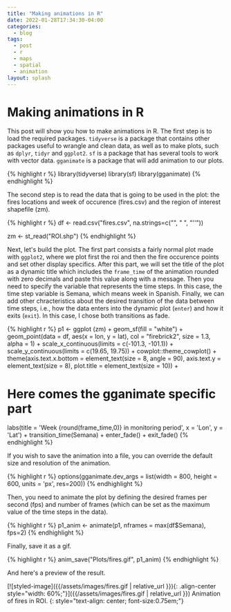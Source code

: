 ```yaml
---
title: "Making animations in R"
date: 2022-01-28T17:34:30-04:00
categories:
  - blog
tags:
  - post
  - r
  - maps
  - spatial
  - animation
layout: splash
---
```


# Making animations in R

This post will show you how to make animations in R. 
The first step is to load the required packages. `tidyverse` is a package that contains other packages useful to wrangle and clean data, as well as to make plots, such as `dplyr`, `tidyr` and `ggplot2`. `sf` is a package that has several tools to work with vector data. `gganimate` is a package that will add animation to our plots.

{% highlight r %}
library(tidyverse)
library(sf)
library(gganimate)
{% endhighlight %}

The second step is to read the data that is going to be used in the plot: the fires locations and week of occurence (fires.csv) and the region of interest shapefile (zm).

{% highlight r %}
df <- read.csv("fires.csv",
               na.strings=c("", " ", "''"))

zm <- st_read("ROI.shp")
{% endhighlight %}

Next, let's build the plot. The first part consists a fairly normal plot made with `ggplot2`, where we plot first the roi and then the fire occurence points and set other display specifics. After this part, we will set the title of the plot as a dynamic title which includes the `frame_time` of the animation rounded with zero decimals and paste this value along with a message. Then you need to specify the variable that represents the time steps. In this case, the time step variable is Semana, which means week in Spanish. Finally, we can add other chracteristics about the desired transition of the data between time steps, i.e., how the data enters into the dynamic plot (`enter`) and how it exits (`exit`). In this case, I chose both transitions as fade.

{% highlight r %}
p1 <- ggplot (zm) + 
  geom_sf(fill = "white") +
  geom_point(data = df, 
             aes(x = lon,
                 y = lat), 
             col = "firebrick2",
             size = 1.3,
             alpha = 1) +
  scale_x_continuous(limits = c(-101.3, -101.1)) + 
  scale_y_continuous(limits = c(19.65, 19.75)) + 
  cowplot::theme_cowplot() +
  theme(axis.text.x.bottom = element_text(size = 8,
                                          angle = 90),
        axis.text.y = element_text(size = 8),
        plot.title = element_text(size = 10)) +
  # Here comes the gganimate specific part
  labs(title = 'Week {round(frame_time,0)} in monitoring period', 
       x = 'Lon', y = 'Lat') +
  transition_time(Semana) +
  enter_fade() + 
  exit_fade() 
{% endhighlight %}

If you wish to save the animation into a file, you can override the default size and resolution of the animation.

{% highlight r %}
options(gganimate.dev_args = list(width = 800, 
                                  height = 600,
                                  units = 'px', 
                                  res=200))
{% endhighlight %}

Then, you need to animate the plot by defining the desired frames per second (fps) and number of frames (which can be set as the maximum value of the time steps in the data).

{% highlight r %}
p1_anim <- animate(p1, 
                   nframes = max(df$Semana), 
                   fps=2)
{% endhighlight %}

Finally, save it as a gif.

{% highlight r %}
anim_save("Plots/fires.gif",
          p1_anim)
{% endhighlight %}

And here's a preview of the result.

[![styled-image]({{/assets/images/fires.gif | relative_url }}){: .align-center style="width: 60%;"}]({{/assets/images/fires.gif | relative_url }}) Animation of fires in ROI.
{: style="text-align: center; font-size:0.75em;"}